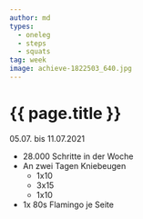 ```yaml
---
author: md
types:
  - oneleg
  - steps
  - squats
tag: week
image: achieve-1822503_640.jpg
---
```

# {{ page.title }}
05.07. bis 11.07.2021

- 28.000 Schritte in der Woche
- An zwei Tagen Kniebeugen
  - 1x10
  - 3x15
  - 1x10
- 1x 80s Flamingo je Seite